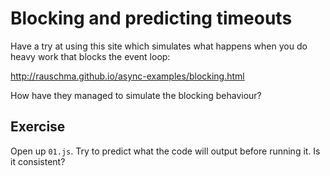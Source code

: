 # Blocking and predicting timeouts

Have a try at using this site which simulates what happens when you do heavy work that blocks the event loop:

http://rauschma.github.io/async-examples/blocking.html

How have they managed to simulate the blocking behaviour?

## Exercise

Open up `01.js`. Try to predict what the code will output before running it. Is it consistent?
